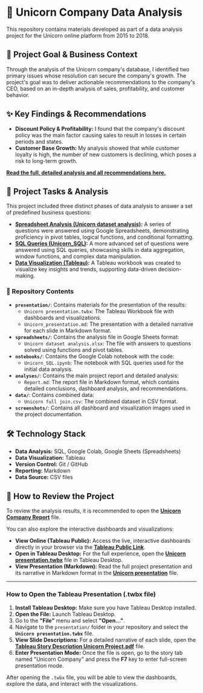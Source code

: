 # 🦄 Unicorn Company Data Analysis

This repository contains materials developed as part of a data analysis project for the Unicorn online platform from 2015 to 2018.

## 🎯 Project Goal & Business Context

Through the analysis of the Unicorn company's database, I identified two primary issues whose resolution can secure the company's growth. The project's goal was to deliver actionable recommendations to the company's CEO, based on an in-depth analysis of sales, profitability, and customer behavior.

## ✨ Key Findings & Recommendations

* **Discount Policy & Profitability:** I found that the company's discount policy was the main factor causing sales to result in losses in certain periods and states.
* **Customer Base Growth:** My analysis showed that while customer loyalty is high, the number of new customers is declining, which poses a risk to long-term growth.

**[Read the full, detailed analysis and all recommendations here.](analyses/Report.md)**

## 📝 Project Tasks & Analysis

This project included three distinct phases of data analysis to answer a set of predefined business questions:

* **[Spreadsheet Analysis (Unicorn dataset analysis)](spreadsheets/README.md):** A series of questions were answered using Google Spreadsheets, demonstrating proficiency in pivot tables, logical functions, and conditional formatting.
* **[SQL Queries (Unicorn_SQL)](notebooks/README.md):** A more advanced set of questions were answered using SQL queries, showcasing skills in data aggregation, window functions, and complex data manipulation.
* **[Data Visualization (Tableau)](presentation/Unicorn_presentation.md):** A Tableau workbook was created to visualize key insights and trends, supporting data-driven decision-making.

### **📁 Repository Contents**

* **`presentation/`**: Contains materials for the presentation of the results:
    * `Unicorn presentation.twbx`: The Tableau Workbook file with dashboards and visualizations.
    * `Unicorn_presentation.md`: The presentation with a detailed narrative for each slide in Markdown format.
* **`spreadsheets/`**: Contains the analysis file in Google Sheets format:
    * `Unicorn dataset analysis.xlsx`: The file with answers to questions solved using functions and pivot tables.
* **`notebooks/`**: Contains the Google Colab notebook with the code:
    * `Unicorn_SQL.ipynb`: The notebook with SQL queries used for the initial data analysis.
* **`analyses/`**: Contains the main project report and detailed analysis:
    * `Report.md`: The report file in Markdown format, which contains detailed conclusions, dashboard analysis, and recommendations.
* **`data/`**: Contains combined data:
    * `Unicorn full join.csv`: The combined dataset in CSV format.
* **`screenshots/`**: Contains all dashboard and visualization images used in the project documentation.

## 🛠️ Technology Stack

* **Data Analysis:** SQL, Google Colab, Google Sheets (Spreadsheets)
* **Data Visualization:** Tableau
* **Version Control:** Git / GitHub
* **Reporting:** Markdown
* **Data Source:** CSV files


## 🚀 How to Review the Project

To review the analysis results, it is recommended to open the **[Unicorn Company Report](analyses/Report.md)** file.

You can also explore the interactive dashboards and visualizations:

* **View Online (Tableau Public):** Access the live, interactive dashboards directly in your browser via the **[Tableau Public Link](https://public.tableau.com/views/Unicornview/Story1?:language=en-US&:sid=&:redirect=auth&:display_count=n&:origin=viz_share_link)**.
* **Open in Tableau Desktop:** For the full experience, open the **[Unicorn presentation.twbx](presentation/Unicorn%20presentation.twbx)** file in Tableau Desktop.
* **View Presentation (Markdown):** Read the full project presentation and its narrative in Markdown format in the **[Unicorn presentation](presentation/Unicorn_presentation.md)** file.

---

### **How to Open the Tableau Presentation (.twbx file)**

1.  **Install Tableau Desktop:** Make sure you have Tableau Desktop installed.
2.  **Open the File:** Launch Tableau Desktop.
3.  Go to the **"File"** menu and select **"Open..."**.
4.  Navigate to the `presentation/` folder in your repository and select the **`Unicorn presentation.twbx`** file.
5.  **View Slide Descriptions:** For a detailed narrative of each slide, open the **[Tableau Story Description Unicorn Project.pdf](presentation/Tableau%20Story%20Description%20Unicorn%20Project.pdf)** file.
6.  **Enter Presentation Mode:** Once the file is open, go to the story tab named "Unicorn Company" and press the **F7** key to enter full-screen presentation mode.

After opening the `.twbx` file, you will be able to view the dashboards, explore the data, and interact with the visualizations.
